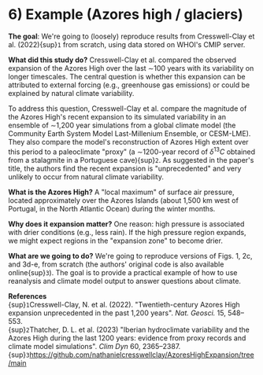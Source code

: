 # 6) Example (Azores high / glaciers) 

__The goal__:  We're going to (loosely) reproduce results from Cresswell-Clay et al. (2022){sup}`1` from scratch, using data stored on WHOI's CMIP server. 

__What did this study do?__  Cresswell-Clay et al. compared the observed expansion of the Azores High over the last $\sim$100 years with its variability on longer timescales. The central question is whether this expansion can be attributed to external forcing (e.g., greenhouse gas emissions) or could be explained by natural climate variability.

To address this question, Cresswell-Clay et al. compare the magnitude of the Azores High's recent expansion to its simulated variability in an ensemble of $\sim$1,200 year simulations from a global climate model (the Community Earth System Model Last-Millenium Ensemble, or CESM-LME). They also compare the model's reconstruction of Azores High extent over this period to a paleoclimate "proxy" (a $\sim$1200-year record of $\delta^{13}C$ obtained from a stalagmite in a Portuguese cave){sup}`2`. As suggested in the paper's title, the authors find the recent expansion is "unprecedented" and very unlikely to occur from natural climate variability.

__What is the Azores High?__ A "local maximum" of surface air pressure, located approximately over the Azores Islands (about 1,500 km west of Portugal, in the North Atlantic Ocean) during the winter months. 

__Why does it expansion matter?__ One reason: high pressure is associated with drier conditions (e.g., less rain). If the high pressure region expands, we might expect regions in the "expansion zone" to become drier.

__What are we going to do?__ We're going to reproduce versions of Figs. 1, 2c, and 3d-e, from scratch (the authors' original code is also available online{sup}`3`). The goal is to provide a practical example of how to use reanalysis and climate model output to answer questions about climate. 

__References__  
{sup}`1`Cresswell-Clay, N. et al. (2022). "Twentieth-century Azores High expansion unprecedented in the past 1,200 years". *Nat. Geosci.* 15, 548–553.   
{sup}`2`Thatcher, D. L. et al. (2023) "Iberian hydroclimate variability and the Azores High during the last 1200 years: evidence from proxy records and climate model simulations". *Clim Dyn* 60, 2365–2387.  
{sup}`3`https://github.com/nathanielcresswellclay/AzoresHighExpansion/tree/main


```{tableofcontents}
```
